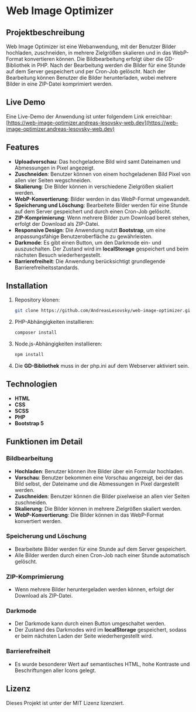 # Web Image Optimizer

## Projektbeschreibung
Web Image Optimizer ist eine Webanwendung, mit der Benutzer Bilder hochladen, zuschneiden, in mehrere Zielgrößen skalieren und in das WebP-Format konvertieren können. Die Bildbearbeitung erfolgt über die GD-Bibliothek in PHP. Nach der Bearbeitung werden die Bilder für eine Stunde auf dem Server gespeichert und per Cron-Job gelöscht. Nach der Bearbeitung können Benutzer die Bilder herunterladen, wobei mehrere Bilder in eine ZIP-Datei komprimiert werden.

## Live Demo
Eine Live-Demo der Anwendung ist unter folgendem Link erreichbar: [https://web-image-optimizer.andreas-lesovsky-web.dev](https://web-image-optimizer.andreas-lesovsky-web.dev)

## Features
- **Uploadvorschau**: Das hochgeladene Bild wird samt Dateinamen und Abmessungen in Pixel angezeigt.
- **Zuschneiden**: Benutzer können von einem hochgeladenen Bild Pixel von allen vier Seiten wegschneiden.
- **Skalierung**: Die Bilder können in verschiedene Zielgrößen skaliert werden.
- **WebP-Konvertierung**: Bilder werden in das WebP-Format umgewandelt.
- **Speicherung und Löschung**: Bearbeitete Bilder werden für eine Stunde auf dem Server gespeichert und durch einen Cron-Job gelöscht.
- **ZIP-Komprimierung**: Wenn mehrere Bilder zum Download bereit stehen, erfolgt der Download als ZIP-Datei.
- **Responsive Design**: Die Anwendung nutzt **Bootstrap**, um eine anpassungsfähige Benutzeroberfläche zu gewährleisten.
- **Darkmode**: Es gibt einen Button, um den Darkmode ein- und auszuschalten. Der Zustand wird im **localStorage** gespeichert und beim nächsten Besuch wiederhergestellt.
- **Barrierefreiheit**: Die Anwendung berücksichtigt grundlegende Barrierefreiheitsstandards.

## Installation

1. Repository klonen:
   ```bash
   git clone https://github.com/AndreasLesovsky/web-image-optimizer.git
   ```

2. PHP-Abhängigkeiten installieren:
   ```bash
   composer install
   ```

3. Node.js-Abhängigkeiten installieren:
   ```bash
   npm install
   ```

4. Die **GD-Bibliothek** muss in der php.ini auf dem Webserver aktiviert sein.

## Technologien
- **HTML**
- **CSS**
- **SCSS**
- **PHP**
- **Bootstrap 5**

## Funktionen im Detail

### Bildbearbeitung
- **Hochladen**: Benutzer können ihre Bilder über ein Formular hochladen.
- **Vorschau**: Benutzer bekommen eine Vorschau angezeigt, bei der das Bild selbst, der Dateiname und die Abmessungen in Pixel dargestellt werden.
- **Zuschneiden**: Benutzer können die Bilder pixelweise an allen vier Seiten zuschneiden.
- **Skalierung**: Die Bilder können in mehrere Zielgrößen skaliert werden.
- **WebP-Konvertierung**: Die Bilder können in das WebP-Format konvertiert werden.

### Speicherung und Löschung
- Bearbeitete Bilder werden für eine Stunde auf dem Server gespeichert.
- Alle Bilder werden durch einen Cron-Job nach einer Stunde automatisch gelöscht.

### ZIP-Komprimierung
- Wenn mehrere Bilder heruntergeladen werden können, erfolgt der Download als ZIP-Datei.

### Darkmode
- Der Darkmode kann durch einen Button umgeschaltet werden.
- Der Zustand des Darkmodes wird im **localStorage** gespeichert, sodass er beim nächsten Laden der Seite wiederhergestellt wird.

### Barrierefreiheit
- Es wurde besonderer Wert auf semantisches HTML, hohe Kontraste und Beschriftungen aller Icons gelegt.

## Lizenz
Dieses Projekt ist unter der MIT Lizenz lizenziert.